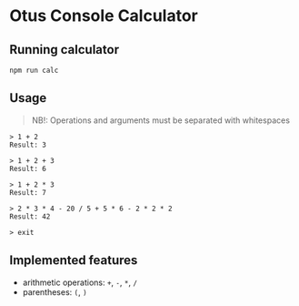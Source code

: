 # Otus Console Calculator

## Running calculator
```
npm run calc
```

## Usage
>NB!: Operations and arguments must be separated with whitespaces
```
> 1 + 2
Result: 3

> 1 + 2 + 3
Result: 6

> 1 + 2 * 3
Result: 7

> 2 * 3 * 4 - 20 / 5 + 5 * 6 - 2 * 2 * 2
Result: 42

> exit
```

## Implemented features
- arithmetic operations: `+`, `-`, `*`, `/`
- parentheses: `(`, `)`